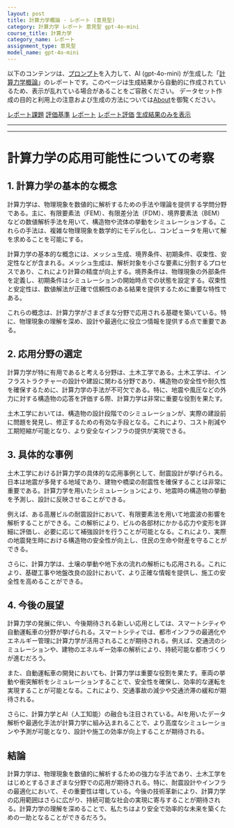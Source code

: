 ```yaml
---
layout: post
title: 計算力学概論 - レポート (意見型)
category: 計算力学 レポート 意見型 gpt-4o-mini
course_title: 計算力学
category_name: レポート
assignment_type: 意見型
model_name: gpt-4o-mini
---
```


以下のコンテンツは、[プロンプト](https://github.com/takedatoshiyuki/synthetic_assignments/tree/main/generated/計算力学/gpt-4o-mini/prompt_レポート-意見型.md)を入力して、AI (gpt-4o-mini) が生成した「[計算力学概論](/contents/計算力学/)」のレポートです。このページは生成結果から自動的に作成されているため、表示が乱れている場合があることをご容赦ください。
データセット作成の目的と利用上の注意および生成の方法については[About](/About)を御覧ください。

[レポート課題](../レポート課題-意見型)
[評価基準](../評価基準-意見型)
[レポート](../レポート-意見型)
[レポート評価](../レポート評価-意見型)
[生成結果のみを表示](https://github.com/takedatoshiyuki/synthetic_assignments/tree/main/generated/計算力学/gpt-4o-mini/レポート-意見型.md)
  

***
***
  
# 計算力学の応用可能性についての考察

## 1. 計算力学の基本的な概念

計算力学は、物理現象を数値的に解析するための手法や理論を提供する学問分野である。主に、有限要素法（FEM）、有限差分法（FDM）、境界要素法（BEM）などの数値解析手法を用いて、構造物や流体の挙動をシミュレーションする。これらの手法は、複雑な物理現象を数学的にモデル化し、コンピュータを用いて解を求めることを可能にする。

計算力学の基本的な概念には、メッシュ生成、境界条件、初期条件、収束性、安定性などが含まれる。メッシュ生成は、解析対象を小さな要素に分割するプロセスであり、これにより計算の精度が向上する。境界条件は、物理現象の外部条件を定義し、初期条件はシミュレーションの開始時点での状態を設定する。収束性と安定性は、数値解法が正確で信頼性のある結果を提供するために重要な特性である。

これらの概念は、計算力学がさまざまな分野で応用される基礎を築いている。特に、物理現象の理解を深め、設計や最適化に役立つ情報を提供する点で重要である。

## 2. 応用分野の選定

計算力学が特に有用であると考える分野は、土木工学である。土木工学は、インフラストラクチャーの設計や建設に関わる分野であり、構造物の安全性や耐久性を確保するために、計算力学の手法が不可欠である。特に、地震や風圧などの外力に対する構造物の応答を評価する際、計算力学は非常に重要な役割を果たす。

土木工学においては、構造物の設計段階でのシミュレーションが、実際の建設前に問題を発見し、修正するための有効な手段となる。これにより、コスト削減や工期短縮が可能となり、より安全なインフラの提供が実現できる。

## 3. 具体的な事例

土木工学における計算力学の具体的な応用事例として、耐震設計が挙げられる。日本は地震が多発する地域であり、建物や橋梁の耐震性を確保することは非常に重要である。計算力学を用いたシミュレーションにより、地震時の構造物の挙動を予測し、設計に反映させることができる。

例えば、ある高層ビルの耐震設計において、有限要素法を用いて地震波の影響を解析することができる。この解析により、ビルの各部材にかかる応力や変形を詳細に評価し、必要に応じて補強設計を行うことが可能となる。これにより、実際の地震発生時における構造物の安全性が向上し、住民の生命や財産を守ることができる。

さらに、計算力学は、土壌の挙動や地下水の流れの解析にも応用される。これにより、基礎工事や地盤改良の設計において、より正確な情報を提供し、施工の安全性を高めることができる。

## 4. 今後の展望

計算力学の発展に伴い、今後期待される新しい応用としては、スマートシティや自動運転車の分野が挙げられる。スマートシティでは、都市インフラの最適化やエネルギー管理に計算力学が活用されることが期待される。例えば、交通流のシミュレーションや、建物のエネルギー効率の解析により、持続可能な都市づくりが進むだろう。

また、自動運転車の開発においても、計算力学は重要な役割を果たす。車両の挙動や衝突解析をシミュレーションすることで、安全性を確保し、効率的な運転を実現することが可能となる。これにより、交通事故の減少や交通渋滞の緩和が期待される。

さらに、計算力学とAI（人工知能）の融合も注目されている。AIを用いたデータ解析や最適化手法が計算力学に組み込まれることで、より高度なシミュレーションや予測が可能となり、設計や施工の効率が向上することが期待される。

## 結論

計算力学は、物理現象を数値的に解析するための強力な手法であり、土木工学をはじめとするさまざまな分野での応用が期待される。特に、耐震設計やインフラの最適化において、その重要性は増している。今後の技術革新により、計算力学の応用範囲はさらに広がり、持続可能な社会の実現に寄与することが期待される。計算力学の理解を深めることで、私たちはより安全で効率的な未来を築くための一助となることができるだろう。
